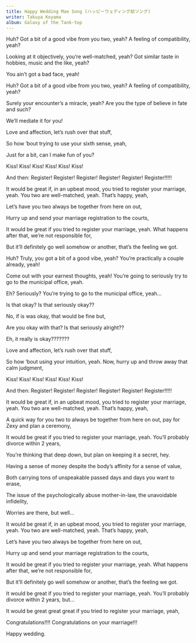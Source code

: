 ```yaml
---
title: Happy Wedding Mae Song (ハッピーウェディング前ソング)
writer: Takuya Koyama
album: Galaxy of the Tank-top
---
```


Huh? Got a bit of a good vibe from you two, yeah? A feeling of compatibility, yeah?

Looking at it objectively, you’re well-matched, yeah? Got similar taste in hobbies, music and the like, yeah?

You ain’t got a bad face, yeah!

Huh? Got a bit of a good vibe from you two, yeah? A feeling of compatibility, yeah?

Surely your encounter’s a miracle, yeah? Are you the type of believe in fate and such?

We’ll mediate it for you!


Love and affection, let’s rush over that stuff,

So how ‘bout trying to use your sixth sense, yeah,

Just for a bit, can I make fun of you?

Kiss! Kiss! Kiss! Kiss! Kiss! Kiss!

And then: Register! Register! Register! Register! Register! Register!!!!!


It would be great if, in an upbeat mood, you tried to register your marriage, yeah. You two are well-matched, yeah. That’s happy, yeah,

Let’s have you two always be together from here on out,

Hurry up and send your marriage registration to the courts,

It would be great if you tried to register your marriage, yeah. What happens after that, we’re not responsible for,

But it’ll definitely go well somehow or another, that’s the feeling we got.


Huh? Truly, you got a bit of a good vibe, yeah? You’re practically a couple already, yeah!

Come out with your earnest thoughts, yeah! You’re going to seriously try to go to the municipal office, yeah.

Eh? Seriously? You’re trying to go to the municipal office, yeah...

Is that okay? Is that seriously okay??

No, if is was okay, that would be fine but,

Are you okay with that? Is that seriously alright??

Eh, it really is okay???????


Love and affection, let’s rush over that stuff,

So how ‘bout using your intuition, yeah. Now, hurry up and throw away that calm judgment,

Kiss! Kiss! Kiss! Kiss! Kiss! Kiss!

And then: Register! Register! Register! Register! Register! Register!!!!!


It would be great if, in an upbeat mood, you tried to register your marriage, yeah. You two are well-matched, yeah. That’s happy, yeah,

A quick way for you two to always be together from here on out, pay for Zexy and plan a ceremony,

It would be great if you tried to register your marriage, yeah. You’ll probably divorce within 2 years,

You’re thinking that deep down, but plan on keeping it a secret, hey.



Having a sense of money despite the body’s affinity for a sense of value,

Both carrying tons of unspeakable passed days and days you want to erase,

The issue of the psychologically abuse mother-in-law, the unavoidable infidelity,

Worries are there, but well...



It would be great if, in an upbeat mood, you tried to register your marriage, yeah. You two are well-matched, yeah. That’s happy, yeah,

Let’s have you two always be together from here on out,

Hurry up and send your marriage registration to the courts,

It would be great if you tried to register your marriage, yeah. What happens after that, we’re not responsible for,

But it’ll definitely go well somehow or another, that’s the feeling we got.

It would be great if you tried to register your marriage, yeah. You’ll probably divorce within 2 years, but...

It would be great great great if you tried to register your marriage, yeah,



Congratulations!!!! Congratulations on your marriage!!!

Happy wedding.
